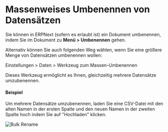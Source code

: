 <!-- add-breadcrumbs -->
# Massenweises Umbenennen von Datensätzen


Sie können in ERPNext (sofern es erlaubt ist) ein Dokument umbenennen, indem Sie im Dokument zu **Menü > Umbenennen** gehen.

Alternativ können Sie auch folgenden Weg wählen, wenn Sie eine größere Menge von Datensätzen umbenennen wollen:

Einstellungen > Daten > Werkzeug zum Massen-Umbenennen

Dieses Werkzeug ermöglicht es Ihnen, gleichzeitig mehrere Datensätze umzubenennen.

#### Beispiel

Um mehrere Datensätze umzubenennen, laden Sie eine CSV-Datei mit den alten Namen in der ersten Spalte und den neuen Namen in der zweiten Spalte hoch indem Sie auf "Hochladen" klicken.

<img class="screenshot" alt="Bulk Rename" src="{{docs_base_url}}/v12/assets/img/setup/data/rename.png">